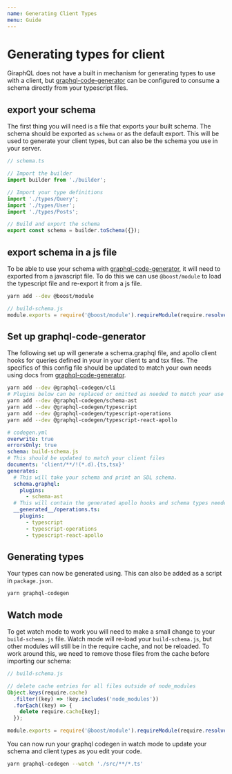 ```yaml
---
name: Generating Client Types
menu: Guide
---
```


# Generating types for client

GiraphQL does not have a built in mechanism for generating types to use with a client, but
[graphql-code-generator](https://www.graphql-code-generator.com/) can be configured to consume a
schema directly from your typescript files.

## export your schema

The first thing you will need is a file that exports your built schema. The schema should be
exported as `schema` or as the default export. This will be used to generate your client types, but
can also be the schema you use in your server.

```typescript
// schema.ts

// Import the builder
import builder from './builder';

// Import your type definitions
import './types/Query';
import './types/User';
import './types/Posts';

// Build and export the schema
export const schema = builder.toSchema({});
```

## export schema in a js file

To be able to use your schema with
[graphql-code-generator](https://www.graphql-code-generator.com/), it will need to exported from a
javascript file. To do this we can use `@boost/module` to load the typescript file and re-export it
from a js file.

```bash
yarn add --dev @boost/module
```

```js
// build-schema.js
module.exports = require('@boost/module').requireModule(require.resolve('./schema.ts'));
```

## Set up graphql-code-generator

The following set up will generate a schema.graphql file, and apollo client hooks for queries
defined in your in your client ts and tsx files. The specifics of this config file should be updated
to match your own needs using docs from
[graphql-code-generator](https://www.graphql-code-generator.com/).

```bash
yarn add --dev @graphql-codegen/cli
# Plugins below can be replaced or omitted as needed to match your use case
yarn add --dev @graphql-codegen/schema-ast
yarn add --dev @graphql-codegen/typescript
yarn add --dev @graphql-codegen/typescript-operations
yarn add --dev @graphql-codegen/typescript-react-apollo
```

```yml
# codegen.yml
overwrite: true
errorsOnly: true
schema: build-schema.js
# This should be updated to match your client files
documents: 'client/**/!(*.d).{ts,tsx}'
generates:
  # This will take your schema and print an SDL schema.
  schema.graphql:
    plugins:
      - schema-ast
  # This will contain the generated apollo hooks and schema types needed to make type-safe queries with the apollo client
  __generated__/operations.ts:
    plugins:
      - typescript
      - typescript-operations
      - typescript-react-apollo
```

## Generating types

Your types can now be generated using. This can also be added as a script in `package.json`.

```bash
yarn graphql-codegen
```

## Watch mode

To get watch mode to work you will need to make a small change to your `build-schema.js` file. Watch
mode will re-load your `build-schema.js`, but other modules will still be in the require cache, and
not be reloaded. To work around this, we need to remove those files from the cache before importing
our schema:

```js
// build-schema.js

// delete cache entries for all files outside of node_modules
Object.keys(require.cache)
  .filter((key) => !key.includes('node_modules'))
  .forEach((key) => {
    delete require.cache[key];
  });

module.exports = require('@boost/module').requireModule(require.resolve('./schema.ts'));
```

You can now run your graphql codegen in watch mode to update your schema and client types as you
edit your code.

```bash
yarn graphql-codegen --watch './src/**/*.ts'
```
